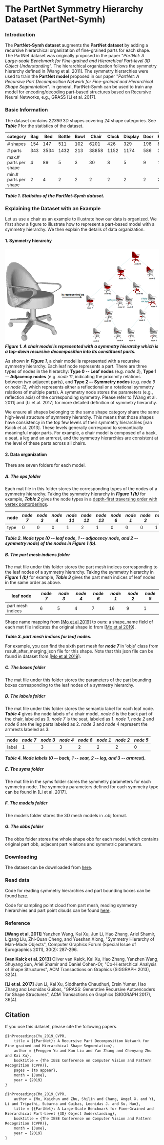 # The PartNet Symmetry Hierarchy Dataset (PartNet-Symh)

### Introduction

The **PartNet-Symh dataset** augments the **PartNet dataset** by adding a recursive hierarchical organization of fine-grained parts for each shape. The PartNet dataset was originally proposed in the paper "*PartNet: A Large-scale Benchmark for Fine-grained and Hierarchical Part-level 3D Object Understanding*". The hierarchical organization follows the symmetry hierarchy defined in [Wang et al. 2011]. The symmetry hierarchies were used to train the **PartNet model** proposed in our paper "*PartNet: A Recursive Part Decomposition Network for Fine-grained and Hierarchical Shape Segmentation*". In general, PartNet-Symh can be used to train any model for encoding/decoding part-based structures based on Recursive Neural Networks, e.g., GRASS [Li et al. 2017].

### Basic Information

The dataset contains *22369* 3D shapes covering *24* shape categories. See ***Table 1*** for the statistics of the dataset.

|  category  |  Bag   |  Bed   |  Bottle   |  Bowl   |  Chair   |  Clock   |  Display   |  Door   |  Faucet   |  Hat   |  Keyboard   |  Knife   |  Lamp   |  Laptop   |  Microwave   |  Mug   |  Refrigerator   |  Scissors   |  Storage   |  Table   |  TrashCan   |  Vase   |  Dishwasher   |  Earphone   |
| ---- | ---- | ---- | ---- | ---- | ---- | ---- | ---- | ---- | ---- | ---- | ---- | ---- | ---- | ---- | ---- | ---- | ---- | ---- | ---- | ---- | ---- | ---- | ---- | ---- |
| # shapes |  154   |  147   |  511   |  102   |  6201   |  426   |  329   |  198   |  826   |  251   |  109   |  486   |  2603   |  92   |  81   |  231   |  164   |  112   |  2598   |  5868   |  296   |  180   |  135   |  269   |
| # parts |  343   |  3534   |  1432   |  213   |  38858   |  1152   |  1174   |  586   |  3986   |  588   |  5690   |  1571   |  12567   |  270   |  346   |  529   |  671   |  394   |  35507   |  30408   |  2580   |  447   |  928   |  1193   |
| max.# parts per shape |  4   |  89   |  5   |  3   |  30   |  8   |  5   |  9   |  18   |  3   |  64   |  5   |  128   |  3   |  8   |  4   |  8   |  5   |  101   |  50   |  43   |  4   |  8   |  8   |
| min.# parts per shape |  2   |  4   |  2   |  2   |  2   |  2   |  2   |  2   |  2   |  2   |  13   |  2   |  2   |  2   |  3   |  2   |  2   |  2   |  2   |  2   |  2   |  2   |  2   |  2   |

***Table 1. Statistics of the PartNet-Symh dataset.***


### Explaining the Dataset with an Example

Let us use a chair as an example to illustrate how our data is organized. We first show a figure to illustrate how to represent a part-based model with a symmetry hierarchy. We then explain the details of data organization.

#### 1. Symmetry hierarchy
![image](./symh.png) 
***Figure 1. A chair model is represented with a symmetry hierarchy which is a top-down recursive decomposition into its constituent parts.***

As shown in ***Figure 1***, a chair model is represented with a recursive symmetry hierarchy. Each leaf node represents a part. There are three types of nodes in the hierarchy: **Type 0 -- Leaf nodes** (e.g. *node 2*), **Type 1 -- Adjacency nodes** (e.g. *node 11*, indicating the proximity relations between two adjacent parts), and **Type 2 -- Symmetry nodes** (e.g. *node 9* or *node 12*, which represents either a reflectional or a rotational symmetry relations of multiple parts). A symmetry node stores the parameters (e.g., reflection axis) of the corresponding symmetry. Please refer to [Wang et al. 2011] and [Li et al. 2017] for more detailed definition of symmetry hierarchy.

We ensure all shapes belonging to the same shape category share the same high-level structure of symmetry hierarchy. This means that those shapes have consistency in the top few levels of their symmetry hierarchies [van Kaick et al. 2013]. These levels generally correspond to semantically meaningful major parts. For example, a chair model is composed of a back, a seat, a leg and an armrest, and the symmetry hierarchies are consistent at the level of these parts across all chairs.

#### 2. Data organization

There are seven folders for each model. 

##### A. The ops folder
Each mat file in this folder stores the corresponding types of the nodes of a symmetry hierarchy. Taking the symmetry hierarchy in  ***Figure 1 (b)*** for example, ***Table 2*** gives the node types in a [depth-first traversing order with vertex postorderings](https://en.wikipedia.org/wiki/Depth-first_search).

|  node  | *node 7*  | *node 3* | *node 4*    |  *node 11*   | *node 12*  | *node 13*  | *node 6* | *node 1* | *node 2* | *node 8* | *node 9* | *node 10* | *node 14* | *node 5* | *node 15* |
| ---- | ---- | ---- | ---- | ---- | ---- | ---- |---- | ---- | ---- | ---- | ---- | ---- | ---- | ---- | ---- |
| type | 0 | 0 | 0 | 1 | 2 | 1 | 0 | 0 | 0 | 1 | 2 | 1 | 1 | 0 | 1 |

***Table 2. Node type (0 -- leaf node, 1 -- adjacency node, and 2 -- symmetry node) of the nodes in Figure 1 (b).***


##### B. The part mesh indices folder
The mat file under this folder stores the part mesh indices corresponding to the leaf nodes of a symmetry hierarchy.
Taking the symmetry hierarchy in  ***Figure 1 (b)*** for example, ***Table 3*** gives the part mesh indices of leaf nodes in the same order as above.

|  leaf node  | *node 7*  | *node 3* |  *node 4* | *node 6* | *node 1* | *node 2* | *node 5* |
| ---- | ---- | ---- | ---- | ---- | ---- | ---- |---- |
| part mesh indices | 6 | 5 | 4 | 7 | 16 | 9 | 1 |

Shape name mapping from [[Mo et al 2019]](https://cs.stanford.edu/~kaichun/partnet/) to ours: a shape_name field of each mat file indicates the original shape id from [[Mo et al 2019]](https://cs.stanford.edu/~kaichun/partnet/).

***Table 3. part mesh indices for leaf nodes.***


For example, you can find the sixth part mesh for ***node 7*** in 'objs' class from result_after_merging.json file for this shape. Note that this json file can be found in dataset from [[Mo et al 2019]](https://cs.stanford.edu/~kaichun/partnet/).

##### C. The boxes folder
The mat file under this folder stores the parameters of the part bounding boxes corresponding to the leaf nodes of a symmetry hierarchy.

##### D. The labels folder
The mat file under this folder stores the semantic label for each leaf node. ***Table 4*** gives the node labels of a chair model, *node 5* is the back part of the chair, labeled as 0. *node 7* is the seat, labeled as 1. *node 1*, *node 2* and *node 6* are the leg parts labeled as 2. *node 3* and *node 4* represent the armrests labeled as 3.  

|  node  | *node 7*  | *node 3* |  *node 4* | *node 6* | *node 1* | *node 2* | *node 5* |
| ---- | ---- | ---- | ---- | ---- | ---- | ---- | ---- |
| label | 1 | 3 | 3 | 2 | 2 | 2 | 0 |

***Table 4. Node labels (0 -- back, 1 -- seat, 2 -- leg, and 3 -- armrest).***


##### E. The syms folder
The mat file in the syms folder stores the symmetry parameters for each symmetry node. The symmetry parameters defined for each symmetry type can be found in [Li et al. 2017].

##### F. The models folder
The models folder stores the 3D mesh models in .obj format.

##### G. The obbs folder
The obbs folder stores the whole shape obb for each model, which contains original part obb, adjacent part relations and symmetric parameters.

### Downloading
The dataset can be downloaded from [here](https://www.dropbox.com/sh/el63rv14d01mk89/AAANX5fxfZ5vV7ygTmj-I_ema?dl=0).

### Read data
Code for reading symmetry hierarchies and part bounding boxes can be found [here](https://github.com/PeppaZhu/grass).

Code for sampling point cloud from part mesh, reading symmetry hierarchies and part point clouds can be found [here](https://github.com/FoggYu/PartNet).

### Reference
**[Wang et al. 2011]** Yanzhen Wang, Kai Xu, Jun Li, Hao Zhang, Ariel Shamir, Ligang Liu, Zhi-Quan Cheng, and Yueshan Xiong, "Symmetry Hierarchy of Man-Made Objects", Computer Graphics Forum (Special Issue of Eurographics 2011), 30(2): 287-296.

**[van Kaick et al. 2013]** Oliver van Kaick, Kai Xu, Hao Zhang, Yanzhen Wang, Shuyang Sun, Ariel Shamir and Daniel Cohen-Or, "Co-Hierarchical Analysis of Shape Structures", ACM Transactions on Graphics (SIGGRAPH 2013), 32(4).

**[Li et al. 2017]** Jun Li, Kai Xu, Siddhartha Chaudhuri, Ersin Yumer, Hao Zhang and Leonidas Guibas, "GRASS: Generative Recursive Autoencoders for Shape Structures", ACM Transactions on Graphics (SIGGRAPH 2017), 36(4).

## Citation
If you use this dataset, please cite the following papers.
```
@InProceedings{Yu_2019_CVPR,
    title = {{PartNet}: A Recursive Part Decomposition Network for Fine-grained and Hierarchical Shape Segmentation},
    author = {Fenggen Yu and Kun Liu and Yan Zhang and Chenyang Zhu and Kai Xu},
    booktitle = {The IEEE Conference on Computer Vision and Pattern Recognition (CVPR)},
    pages = {to appear},
    month = {June},
    year = {2019}
}
```

```
@InProceedings{Mo_2019_CVPR,
    author = {Mo, Kaichun and Zhu, Shilin and Chang, Angel X. and Yi, Li and Tripathi, Subarna and Guibas, Leonidas J. and Su, Hao},
    title = {{PartNet}: A Large-Scale Benchmark for Fine-Grained and Hierarchical Part-Level {3D} Object Understanding},
    booktitle = {The IEEE Conference on Computer Vision and Pattern Recognition (CVPR)},
    month = {June},
    year = {2019}
}
```
